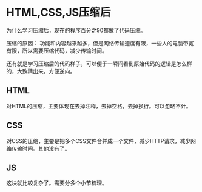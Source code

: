 # HTML,CSS,JS压缩后

为什么学习压缩后，现在的程序百分之90都做了代码压缩。

压缩的原因：
功能和内容越来越多，但是网络传输速度有限，一些人的电脑带宽有限，所以需要压缩代码，减少传输时间。

还有就是学习压缩后的代码样子，可以便于一瞬间看到原始代码的逻辑是怎么样的，大致猜出来，方便逆向。


## HTML

对HTML的压缩，主要体现在去掉注释，去掉空格，去掉换行。可以忽略不计。

## CSS

对CSS的压缩，主要是把多个CSS文件合并成一个文件，减少HTTP请求，减少网络传输时间。其他没有了。

## JS

这块就比较复杂了。需要分多个小节梳理。

